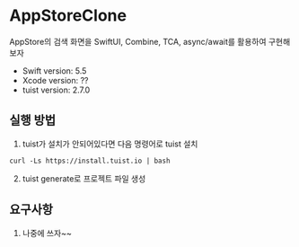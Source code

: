 # AppStoreClone

AppStore의 검색 화면을 SwiftUI, Combine, TCA, async/await를 활용하여 구현해보자

- Swift version: 5.5
- Xcode version: ??
- tuist version: 2.7.0

## 실행 방법

1. tuist가 설치가 안되어있다면 다음 명령어로 tuist 설치

```
curl -Ls https://install.tuist.io | bash
```

2. tuist generate로 프로젝트 파일 생성

## 요구사항

1. 나중에 쓰자~~
